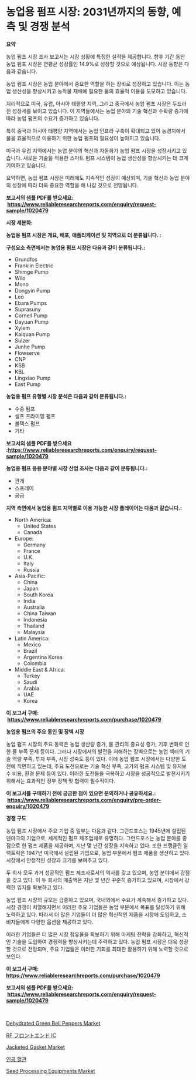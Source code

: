 <p><h1>농업용 펌프 시장: 2031년까지의 동향, 예측 및 경쟁 분석</h1></p><p><strong>요약</strong></p>
<p><p>농업 펌프 시장 조사 보고서는 시장 상황에 특정한 실적을 제공합니다. 향후 기간 동안 농업 펌프 시장은 연평균 성장률인 14.9%로 성장할 것으로 예상됩니다. 시장 동향은 다음과 같습니다.</p><p>농업 펌프 시장은 농업 분야에서 중요한 역할을 하는 장비로 성장하고 있습니다. 이는 농업 생산성을 향상시키고 농작물 재배에 필요한 물의 효율적 이용을 도모하고 있습니다.</p><p>지리적으로 미국, 유럽, 아시아 태평양 지역, 그리고 중국에서 농업 펌프 시장은 두드러진 성장세를 보이고 있습니다. 이 지역들에서는 농업 분야의 기술 혁신과 수확량 증가에 따라 농업 펌프의 수요가 증가하고 있습니다.</p><p>특히 중국과 아시아 태평양 지역에서는 농업 인프라 구축이 확대되고 있어 농경지에서 물을 효율적으로 이용하기 위한 농업 펌프의 필요성이 높아지고 있습니다.</p><p>미국과 유럽 지역에서는 농업 분야의 혁신과 자동화가 농업 펌프 시장을 성장시키고 있습니다. 새로운 기술을 적용한 스마트 펌프 시스템이 농업 생산성을 향상시키는 데 크게 기여하고 있습니다. </p><p>요약하면, 농업 펌프 시장은 미래에도 지속적인 성장이 예상되며, 기술 혁신과 농업 분야의 성장에 따라 더욱 중요한 역할을 해 나갈 것으로 전망됩니다.</p></p>
<p><strong>보고서의 샘플 PDF를 받으세요: &nbsp;<a href="https://www.reliableresearchreports.com/enquiry/request-sample/1020479">https://www.reliableresearchreports.com/enquiry/request-sample/1020479</a></strong></p>
<p><strong>시장 세분화:</strong></p>
<p><strong> 농업용 펌프 시장은 개요, 배포, 애플리케이션 및 지역으로 더 분류됩니다. :</strong></p>
<p><strong>구성요소 측면에서는 농업용 펌프 시장은 다음과 같이 분류됩니다.:</strong></p>
<p><ul><li>Grundfos</li><li>Franklin Electric</li><li>Shimge Pump</li><li>Wilo</li><li>Mono</li><li>Dongyin Pump</li><li>Leo</li><li>Ebara Pumps</li><li>Suprasuny</li><li>Cornell Pump</li><li>Dayuan Pump</li><li>Xylem</li><li>Kaiquan Pump</li><li>Sulzer</li><li>Junhe Pump</li><li>Flowserve</li><li>CNP</li><li>KSB</li><li>KBL</li><li>Lingxiao Pump</li><li>East Pump</li></ul></p>
<p><strong> 농업용 펌프 유형별 시장 분석은 다음과 같이 분류됩니다.:</strong></p>
<p><ul><li>수중 펌프</li><li>셀프 프라이밍 펌프</li><li>볼텍스 펌프</li><li>기타</li></ul></p>
<p><strong>보고서의 샘플 PDF를 받으세요 :<a href="https://www.reliableresearchreports.com/enquiry/request-sample/1020479">https://www.reliableresearchreports.com/enquiry/request-sample/1020479</a></strong></p>
<p><strong> 농업용 펌프 응용 분야별 시장 산업 조사는 다음과 같이 분류됩니다.:</strong></p>
<p><ul><li>관개</li><li>스프레이</li><li>공급</li></ul></p>
<p><strong>지역 측면에서 농업용 펌프 지역별로 이용 가능한 시장 플레이어는 다음과 같습니다.:</strong></p>
<p><ul>
    <li>
        North America:
        <ul>
            <li>United States</li>
            <li>Canada</li>
        </ul>
    </li>
    <li>
        Europe:
        <ul>
            <li>Germany</li>
            <li>France</li>
            <li>U.K.</li>
            <li>Italy</li>
            <li>Russia</li>
        </ul>
    </li>
    <li>
        Asia-Pacific:
        <ul>
            <li>China</li>
            <li>Japan</li>
            <li>South Korea</li>
            <li>India</li>
            <li>Australia</li>
            <li>China Taiwan</li>
            <li>Indonesia</li>
            <li>Thailand</li>
            <li>Malaysia</li>
        </ul>
    </li>
    <li>
        Latin America:
        <ul>
            <li>Mexico</li>
            <li>Brazil</li>
            <li>Argentina Korea</li>
            <li>Colombia</li>
        </ul>
    </li>
    <li>
        Middle East & Africa:
        <ul>
            <li>Turkey</li>
            <li>Saudi</li>
            <li>Arabia</li>
            <li>UAE</li>
            <li>Korea</li>
        </ul>
    </li>
    </ul></p>
<p><strong>이 보고서 구매: &nbsp;<a href="https://www.reliableresearchreports.com/purchase/1020479">https://www.reliableresearchreports.com/purchase/1020479</a></strong></p>
<p><strong>농업용 펌프의 주요 동인 및 장벽 시장</strong></p>
<p><p>농업 펌프 시장의 주요 동력은 농업 생산량 증가, 물 관리의 중요성 증가, 기후 변화로 인한 물 부족 문제 등이다. 그러나 시장에서의 발전을 저해하는 장벽으로는 농업 섹터의 기술 역량 부족, 투자 부족, 시장 성숙도 등이 있다. 이에 농업 펌프 시장에서는 다양한 도전에 직면하고 있는데, 주요 도전으로는 기술 혁신 부족, 고가의 펌프 시스템 및 유지보수 비용, 환경 문제 등이 있다. 이러한 도전들을 극복하고 시장을 성공적으로 발전시키기 위해서는 효과적인 정부 정책 및 협력이 필수적이다.</p></p>
<p><strong>이 보고서를 구매하기 전에 궁금한 점이 있으면 문의하거나 공유하세요.: &nbsp;<a href="https://www.reliableresearchreports.com/enquiry/pre-order-enquiry/1020479">https://www.reliableresearchreports.com/enquiry/pre-order-enquiry/1020479</a></strong></p>
<p><strong>경쟁 구도</strong></p>
<p><p>농업 펌프 시장에서 주요 기업 중 일부는 다음과 같다. 그런드포스는 1945년에 설립된 덴마크의 기업으로, 세계적인 펌프 제조업체로 유명하다. 그런드포스는 농업 분야를 중점으로 한 펌프 제품을 제공하며, 지난 몇 년간 성장을 지속하고 있다. 또한 프랭클린 일렉트릭은 1947년 미국에서 설립된 기업으로, 농업 부문에서 펌프 제품을 생산하고 있다. 시장에서 안정적인 성장과 크기를 보여주고 있다. </p><p>두 회사 모두 과거 성공적인 펌프 제조사로서의 역사를 갖고 있으며, 농업 분야에서 강점을 갖고 있다. 이 두 회사의 매출액은 지난 몇 년간 꾸준히 증가하고 있으며, 시장에서 강력한 입지를 확보하고 있다.</p><p>농업 펌프 시장의 규모는 급증하고 있으며, 국내외에서 수요가 계속해서 증가하고 있다. 시장 경쟁이 치열해지면서 이러한 주요 기업들은 농업 부문에서 목표를 달성하기 위해 노력하고 있다. 따라서 더 많은 기업들이 더 많은 혁신적인 제품을 시장에 도입하고, 소비자들에게 다양한 옵션을 제공하고 있다. </p><p>이러한 기업들은 더 많은 시장 점유율을 확보하기 위해 마케팅 전략을 강화하고, 혁신적인 기술을 도입하여 경쟁력을 향상시키는데 주력하고 있다. 농업 펌프 시장은 더욱 성장할 것으로 전망되며, 주요 기업들은 이러한 기회를 최대한 활용하기 위해 노력할 것으로 보인다.</p></p>
<p><strong>이 보고서 구매: &nbsp; <a href="https://www.reliableresearchreports.com/purchase/1020479">https://www.reliableresearchreports.com/purchase/1020479</a></strong></p>
<p><strong>보고서의 샘플 PDF를 받으세요: &nbsp;<a href="https://www.reliableresearchreports.com/enquiry/request-sample/1020479">https://www.reliableresearchreports.com/enquiry/request-sample/1020479</a></strong><strong></strong></p>
<p>&nbsp;</p>
<p><p><a href="https://angry-finch-aaf.notion.site/Dehydrated-Green-Bell-Peppers-Market-Offer-Valuable-Insights-into-Market-Size-Market-Share-Market--4c6cadc4367a4dd48a43057ebbecbfb6">Dehydrated Green Bell Peppers Market</a></p><p><a href="https://github.com/nxboeu02965442/Market-Research-Report-List-1/blob/main/5262496190555.md">RF フロントエンド IC</a></p><p><a href="https://github.com/FassouRP/Market-Research-Report-List-3/blob/main/jacketed-gasket-market.md">Jacketed Gasket Market</a></p><p><a href="https://github.com/mpodehpw07370073/Market-Research-Report-List-1/blob/main/3072931190340.md">인공 혈관</a></p><p><a href="https://issuu.com/reportprime-2/docs/seed-processing-equipments-market-size-2030.pptx">Seed Processing Equipments Market</a></p></p>